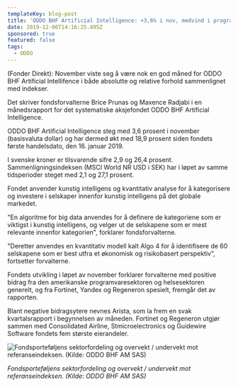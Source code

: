 ```yaml
---
templateKey: blog-post
title: 'ODDO BHF Artificial Intelligence: +3,6% i nov, medvind i programvaresektoren'
date: 2019-12-06T14:16:25.895Z
sponsored: true
featured: false
tags:
  - ODDO
---
```

(Fonder Direkt): November viste seg å være nok en god måned for ODDO BHF Artificial Intellifence i både absolutte og relative forhold sammenlignet med indekser.



Det skriver fondsforvalterne Brice Prunas og Maxence Radjabi i en månedsrapport for det systematiske aksjefondet ODDO BHF Artificial Intelligence.



ODDO BHF Artificial Intelligence steg med 3,6 prosent i november (basisvaluta dollar) og har dermed økt med 18,9 prosent siden fondets første handelsdato, den 16. januar 2019.



I svenske kroner er tilsvarende sifre 2,9 og 26,4 prosent. Sammenligningsindeksen (MSCI World NR USD i SEK) har i løpet av samme tidsperioder steget med 2,1 og 27,1 prosent.



Fondet anvender kunstig intelligens og kvantitativ analyse for å kategorisere og investere i selskaper innenfor kunstig intelligens på det globale markedet.



"En algoritme for big data anvendes for å definere de kategoriene som er viktigst i kunstig intelligens, og velger ut de selskapene som er mest relevante innenfor kategorien", forklarer fondsforvalterne.



"Deretter anvendes en kvantitativ modell kalt Algo 4 for å identifisere de 60 selskapene som er best utfra et økonomisk og risikobasert perspektiv", fortsetter forvalterne.



Fondets utvikling i løpet av november forklarer forvalterne med positive bidrag fra den amerikanske programvaresektoren og helsesektoren generelt, og fra Fortinet, Yandex og Regeneron spesielt, fremgår det av rapporten.



Blant negative bidragsytere nevnes Arista, som la frem en svak kvartalsrapport i begynnelsen av måneden. Fortinet og Regeneron utgjør sammen med Consolidated Airline, Stmicroelectronics og Guidewire Software fondets fem største eierandeler.



![Fondsporteføljens sektorfordeling og overvekt / undervekt mot referanseindeksen. (Kilde: ODDO BHF AM SAS)](/img/ai.png "Fondsporteføljens sektorfordeling og overvekt / undervekt mot referanseindeksen. (Kilde: ODDO BHF AM SAS)")

_Fondsporteføljens sektorfordeling og overvekt / undervekt mot referanseindeksen. (Kilde: ODDO BHF AM SAS)_
